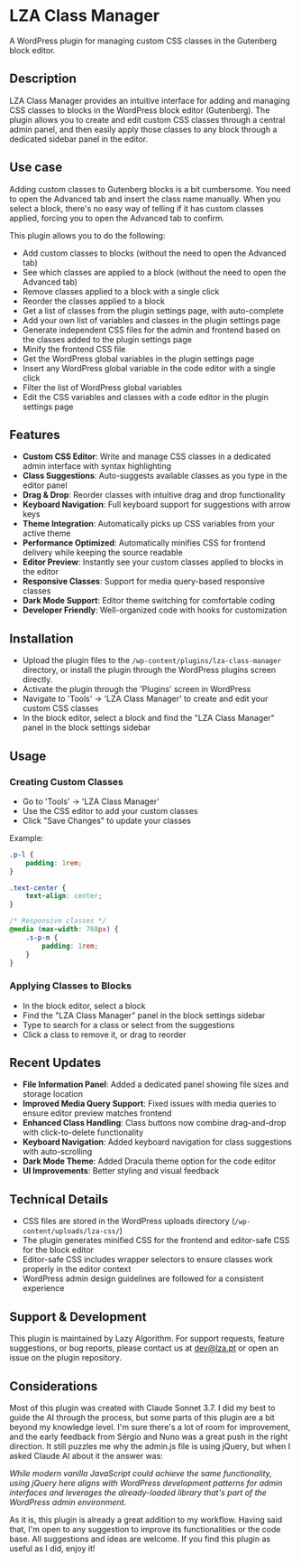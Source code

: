 # LZA Class Manager

A WordPress plugin for managing custom CSS classes in the Gutenberg block editor.

## Description

LZA Class Manager provides an intuitive interface for adding and managing CSS classes to blocks in the WordPress block editor (Gutenberg). The plugin allows you to create and edit custom CSS classes through a central admin panel, and then easily apply those classes to any block through a dedicated sidebar panel in the editor.

## Use case

Adding custom classes to Gutenberg blocks is a bit cumbersome. You need to open the Advanced tab and insert the class name manually. When you select a block, there's no easy way of telling if it has custom classes applied, forcing you to open the Advanced tab to confirm.

This plugin allows you to do the following:

- Add custom classes to blocks (without the need to open the Advanced tab)
- See which classes are applied to a block (without the need to open the Advanced tab)
- Remove classes applied to a block with a single click
- Reorder the classes applied to a block
- Get a list of classes from the plugin settings page, with auto-complete
- Add your own list of variables and classes in the plugin settings page
- Generate independent CSS files for the admin and frontend based on the classes added to the plugin settings page
- Minify the frontend CSS file
- Get the WordPress global variables in the plugin settings page
- Insert any WordPress global variable in the code editor with a single click
- Filter the list of WordPress global variables
- Edit the CSS variables and classes with a code editor in the plugin settings page

## Features

- **Custom CSS Editor**: Write and manage CSS classes in a dedicated admin interface with syntax highlighting
- **Class Suggestions**: Auto-suggests available classes as you type in the editor panel
- **Drag & Drop**: Reorder classes with intuitive drag and drop functionality
- **Keyboard Navigation**: Full keyboard support for suggestions with arrow keys
- **Theme Integration**: Automatically picks up CSS variables from your active theme
- **Performance Optimized**: Automatically minifies CSS for frontend delivery while keeping the source readable
- **Editor Preview**: Instantly see your custom classes applied to blocks in the editor
- **Responsive Classes**: Support for media query-based responsive classes
- **Dark Mode Support**: Editor theme switching for comfortable coding
- **Developer Friendly**: Well-organized code with hooks for customization

## Installation

- Upload the plugin files to the `/wp-content/plugins/lza-class-manager` directory, or install the plugin through the WordPress plugins screen directly.
- Activate the plugin through the 'Plugins' screen in WordPress
- Navigate to 'Tools' → 'LZA Class Manager' to create and edit your custom CSS classes
- In the block editor, select a block and find the "LZA Class Manager" panel in the block settings sidebar

## Usage

### Creating Custom Classes

- Go to 'Tools' → 'LZA Class Manager'
- Use the CSS editor to add your custom classes
- Click "Save Changes" to update your classes

Example:
```css
.p-l {
    padding: 1rem;
}

.text-center {
    text-align: center;
}

/* Responsive classes */
@media (max-width: 768px) {
    .s-p-m {
        padding: 1rem;
    }
}
```

### Applying Classes to Blocks

- In the block editor, select a block
- Find the "LZA Class Manager" panel in the block settings sidebar
- Type to search for a class or select from the suggestions
- Click a class to remove it, or drag to reorder

## Recent Updates

- **File Information Panel**: Added a dedicated panel showing file sizes and storage location
- **Improved Media Query Support**: Fixed issues with media queries to ensure editor preview matches frontend
- **Enhanced Class Handling**: Class buttons now combine drag-and-drop with click-to-delete functionality
- **Keyboard Navigation**: Added keyboard navigation for class suggestions with auto-scrolling
- **Dark Mode Theme**: Added Dracula theme option for the code editor
- **UI Improvements**: Better styling and visual feedback

## Technical Details

- CSS files are stored in the WordPress uploads directory (`/wp-content/uploads/lza-css/`)
- The plugin generates minified CSS for the frontend and editor-safe CSS for the block editor
- Editor-safe CSS includes wrapper selectors to ensure classes work properly in the editor context
- WordPress admin design guidelines are followed for a consistent experience

## Support & Development

This plugin is maintained by Lazy Algorithm. For support requests, feature suggestions, or bug reports, please contact us at <a href="mailto:dev@lza.pt">dev@lza.pt</a> or open an issue on the plugin repository.

## Considerations

Most of this plugin was created with Claude Sonnet 3.7. I did my best to guide the AI through the process, but some parts of this plugin are a bit beyond my knowledge level.
I'm sure there's a lot of room for improvement, and the early feedback from Sérgio and Nuno was a great push in the right direction. It still puzzles me why the admin.js file is using jQuery, but when I asked Claude AI about it the answer was:

*While modern vanilla JavaScript could achieve the same functionality, using jQuery here aligns with WordPress development patterns for admin interfaces and leverages the already-loaded library that's part of the WordPress admin environment.*

As it is, this plugin is already a great addition to my workflow. Having said that, I'm open to any suggestion to improve its functionalities or the code base. All suggestions and ideas are welcome. If you find this plugin as useful as I did, enjoy it!